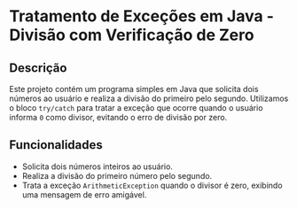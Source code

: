 # Tratamento de Exceções em Java - Divisão com Verificação de Zero

## Descrição

Este projeto contém um programa simples em Java que solicita dois números ao usuário e realiza a divisão do primeiro pelo segundo. Utilizamos o bloco `try/catch` para tratar a exceção que ocorre quando o usuário informa `0` como divisor, evitando o erro de divisão por zero.

## Funcionalidades

- Solicita dois números inteiros ao usuário.
- Realiza a divisão do primeiro número pelo segundo.
- Trata a exceção `ArithmeticException` quando o divisor é zero, exibindo uma mensagem de erro amigável.

